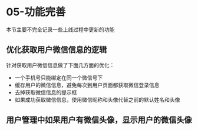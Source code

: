 # 05-功能完善
本节主要不完全记录一些上线过程中更新的功能
## 优化获取用户微信信息的逻辑
针对获取用户微信信息做了下面几方面的优化：
- 一个手机号只能绑定在同一个微信号下
- 缓存用户的微信信息，避免每次到用户页面都获取微信登录信息
- 去掉获取微信信息的提示框
- 如果成功获取微信信息，使用微信昵称和头像代替之前的默认姓名和头像

## 用户管理中如果用户有微信头像，显示用户的微信头像
